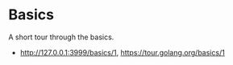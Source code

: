 # Basics

A short tour through the basics.

* http://127.0.0.1:3999/basics/1, https://tour.golang.org/basics/1

